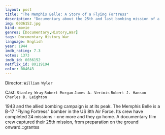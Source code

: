 ```yaml
---
layout: post
title: "The Memphis Belle: A Story of a Flying Fortress"
description: "Documentary about the 25th and last bombing mission of a B17, the Memphis Belle. The Memphis Belle took part in a great bombing raid on sub-pens in Wilhelmshafen, Germany. On their way they encounterd heavy AA fire and interceptors..."
img: 0036152.jpg
kind: movie
genres: [Documentary,History,War]
tags: Documentary History War 
language: English
year: 1944
imdb_rating: 7.3
votes: 1373
imdb_id: 0036152
netflix_id: 80119194
color: 004643
---
```

Director: `William Wyler`  

Cast: `Stanley Wray` `Robert Morgan` `James A. Verinis` `Robert J. Hanson` `Charles B. Leighton` 

1943 and the allied bombing campaign is at its peak. The Memphis Belle is a B-17 "Flying Fortress" bomber in the US 8th Air Force. Its crew have completed 24 missions - one more and they go home. A documentary film crew captured their 25th mission, from preparation on the ground onward.::grantss
